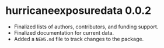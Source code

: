 # hurricaneexposuredata 0.0.2

* Finalized lists of authors, contributors, and funding support. 
* Finalized documentation for current data. 
* Added a `NEWS.md` file to track changes to the package.



